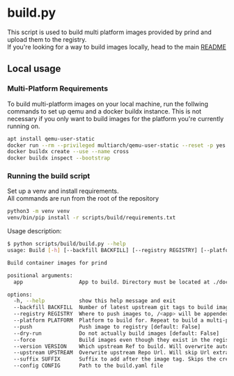 # build.py
This script is used to build multi platform images provided by prind and upload them to the registry.  
If you're looking for a way to build images locally, head to the main [README](../../README.md#building-docker-images-locally)

## Local usage
### Multi-Platform Requirements
To build multi-platform images on your local machine, run the follwing commands to set up qemu and a docker buildx instance. This is not necessary if you only want to build images for the platform you're currently running on.

```bash
apt install qemu-user-static
docker run --rm --privileged multiarch/qemu-user-static --reset -p yes
docker buildx create --use --name cross
docker buildx inspect --bootstrap
```
### Running the build script
Set up a venv and install requirements.  
All commands are run from the root of the repository
```bash
python3 -m venv venv
venv/bin/pip install -r scripts/build/requirements.txt
```

Usage description:
```bash
$ python scripts/build/build.py --help
usage: Build [-h] [--backfill BACKFILL] [--registry REGISTRY] [--platform PLATFORM] [--push] [--dry-run] [--force] [--version VERSION] [--upstream UPSTREAM] [--suffix SUFFIX] [--config CONFIG] app

Build container images for prind

positional arguments:
  app                  App to build. Directory must be located at ./docker/<app>

options:
  -h, --help           show this help message and exit
  --backfill BACKFILL  Number of latest upstream git tags to build images for [default: 3]
  --registry REGISTRY  Where to push images to, /<app> will be appended
  --platform PLATFORM  Platform to build for. Repeat to build a multi-platform image [default: linux/amd64]
  --push               Push image to registry [default: False]
  --dry-run            Do not actually build images [default: False]
  --force              Build images even though they exist in the registry [default: False]
  --version VERSION    Which upstream Ref to build. Will overwrite automatic Version extraction from upstream
  --upstream UPSTREAM  Overwrite upstream Repo Url. Will skip Url extraction from Dockerfile
  --suffix SUFFIX      Suffix to add after the image tag. Skips the creation of the 'latest' tag
  --config CONFIG      Path to the build.yaml file
```